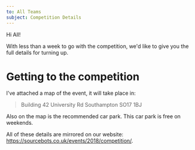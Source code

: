 ```yaml
---
to: All Teams
subject: Competition Details
---
```


Hi All!

With less than a week to go with the competition, we'd like to give you the full details for turning up.

# Getting to the competition

I've attached a map of the event, it will take place in:

> Building 42
> University Rd
> Southampton
> SO17 1BJ

Also on the map is the recommended car park. This car park is free on weekends.

All of these details are mirrored on our website: https://sourcebots.co.uk/events/2018/competition/.
